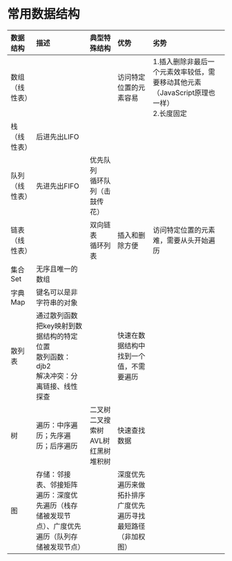 # 常用数据结构

| **数据结构** | **描述** | **典型特殊结构** | **优势** | **劣势** |
| :--- | :--- | :--- | :--- | :--- |
| 数组（线性表） |  |  | 访问特定位置的元素容易 | 1.插入删除非最后一个元素效率较低，需要移动其他元素（JavaScript原理也一样）<br>2.长度固定 |
| 栈（线性表） | 后进先出LIFO |  |  |  |
| 队列（线性表） | 先进先出FIFO | 优先队列<br>循环队列（击鼓传花） |  |  |
| 链表（线性表） |  | 双向链表<br>循环列表 | 插入和删除方便 | 访问特定位置的元素难，需要从头开始遍历 |
| 集合Set | 无序且唯一的数组 |  |  |  |
| 字典Map | 键名可以是非字符串的对象 |  |  |  |
| 散列表 | 通过散列函数把key映射到数据结构的特定位置<br>散列函数：djb2<br>解决冲突：分离链接、线性探查 |  | 快速在数据结构中找到一个值，不需要遍历 |  |
| 树 | 遍历：中序遍历；先序遍历；后序遍历 | 二叉树<br>二叉搜索树<br>AVL树<br>红黑树<br>堆积树 | 快速查找数据 |  |
| 图 | 存储：邻接表、邻接矩阵<br>遍历：深度优先遍历（栈存储被发现节点）、广度优先遍历（队列存储被发现节点） |  | 深度优先遍历来做拓扑排序<br>广度优先遍历寻找最短路径（非加权图） |  |
